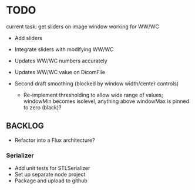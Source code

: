# TODO

current task: get sliders on image window working for WW/WC

- Add sliders
- Integrate sliders with modifying WW/WC
- Updates WW/WC numbers accurately
- Updates WW/WC value on DicomFile



- Second draft smoothing (blocked by window width/center controls)
	- Re-implement thresholding to allow wide range of values; windowMin becomes
		isolevel, anything above windowMax is pinned to zero (black)?

## BACKLOG

- Refactor into a Flux architecture?

### Serializer
- Add unit tests for STLSerializer
- Set up separate node project
- Package and upload to github
